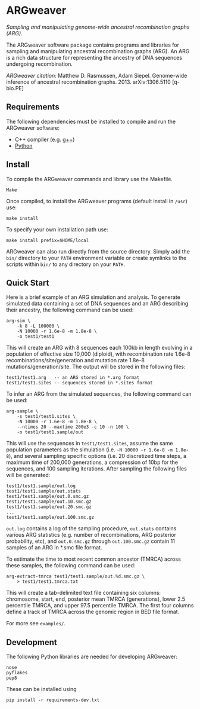 ARGweaver
=========

*Sampling and manipulating genome-wide ancestral recombination graphs (ARG).*  

The ARGweaver software package contains programs and libraries for
sampling and manipulating ancestral recombination graphs (ARG). An ARG
is a rich data structure for representing the ancestry of DNA
sequences undergoing recombination.

*ARGweaver citation:*
Matthew D. Rasmussen, Adam Siepel. Genome-wide inference of ancestral
recombination graphs. 2013. arXiv:1306.5110 [q-bio.PE]


## Requirements

The following dependencies must be installed to compile and run the
ARGweaver software:

- C++ compiler (e.g. [g++](http://gcc.gnu.org))
- [Python](http://python.org)


## Install

To compile the ARGweaver commands and library use the Makefile.

```
Make
```

Once compiled, to install the ARGweaver programs (default install in
`/usr`) use:

```
make install
```

To specify your own installation path use:

```
make install prefix=$HOME/local
```

ARGweaver can also run directly from the source directory.  Simply add the
`bin/` directory to your `PATH` environment variable or create symlinks to the
scripts within `bin/` to any directory on your `PATH`.


## Quick Start

Here is a brief example of an ARG simulation and analysis.
To generate simulated data containing a set of DNA sequences and an
ARG describing their ancestry, the following command can be used:

```
arg-sim \
    -k 8 -L 100000 \
    -N 10000 -r 1.6e-8 -m 1.8e-8 \
    -o test1/test1
```

This will create an ARG with 8 sequences each 100kb in length evolving in
a population of effective size 10,000 (diploid), with recombination rate
1.6e-8 recombinations/site/generation and mutation rate 1.8e-8 
mutations/generation/site. The output will be stored in the following files:

```
test1/test1.arg   -- an ARG stored in *.arg format
test1/test1.sites -- sequences stored in *.sites format
```

To infer an ARG from the simulated sequences, the following command 
can be used:

```
arg-sample \
    -s test1/test1.sites \
    -N 10000 -r 1.6e-8 -m 1.8e-8 \
    --ntimes 20 --maxtime 200e3 -c 10 -n 100 \
    -o test1/test1.sample/out
```

This will use the sequences in `test1/test1.sites`, assume the
same population parameters as the simulation (i.e. `-N 10000 -r 1.6e-8
-m 1.8e-8`), and several sampling specific options (i.e. 20 discretized
time steps, a maximum time of 200,000 generations, a compression of 10bp
for the sequences, and 100 sampling iterations. After sampling the following
files will be generated:

```
test1/test1.sample/out.log
test1/test1.sample/out.stats
test1/test1.sample/out.0.smc.gz
test1/test1.sample/out.10.smc.gz
test1/test1.sample/out.20.smc.gz
...
test1/test1.sample/out.100.smc.gz
```

`out.log` contains a log of the sampling procedure, `out.stats` contains 
various ARG statistics (e.g. number of recombinations, ARG posterior 
probability, etc), and `out.0.smc.gz` through `out.100.smc.gz` contain 
11 samples of an ARG in *.smc file format.

To estimate the time to most recent common ancestor (TMRCA) across
these samples, the following command can be used:

```
arg-extract-tmrca test1/test1.sample/out.%d.smc.gz \
    > test1/test1.tmrca.txt
```

This will create a tab-delimited text file containing six columns:
chromosome, start, end, posterior mean TMRCA (generations),
lower 2.5 percentile TMRCA, and upper 97.5 percentile TMRCA. The first
four columns define a track of TMRCA across the genomic region in
BED file format.

For more see `examples/`.


## Development

The following Python libraries are needed for developing ARGweaver:

```
nose
pyflakes
pep8
```

These can be installed using

```
pip install -r requirements-dev.txt
```
